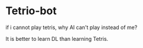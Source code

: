 # Tetrio-bot

if i cannot play tetris, why AI can't play instead of me? 

It is better to learn DL than learning Tetris. 


